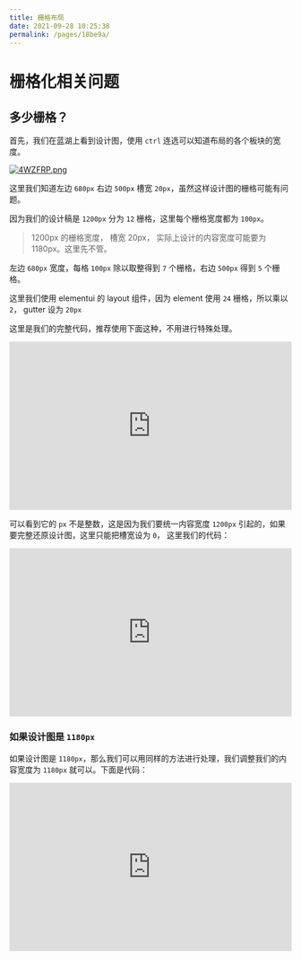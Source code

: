 ```yaml
---
title: 栅格布局
date: 2021-09-28 10:25:38
permalink: /pages/18be9a/
---
```


# 栅格化相关问题

## 多少栅格？

首先，我们在蓝湖上看到设计图，使用 `ctrl` 连选可以知道布局的各个板块的宽度。

[![4WZFRP.png](https://z3.ax1x.com/2021/09/28/4WZFRP.png)](https://imgtu.com/i/4WZFRP)

这里我们知道左边 `680px` 右边 `500px` 槽宽 `20px`，虽然这样设计图的栅格可能有问题。

因为我们的设计稿是 `1200px` 分为 `12` 栅格，这里每个栅格宽度都为 `100px`。

> 1200px 的栅格宽度， 槽宽 20px， 实际上设计的内容宽度可能要为 1180px。这里先不管。

左边 `680px` 宽度，每格 `100px` 除以取整得到 `7` 个栅格，右边 `500px` 得到 `5` 个栅格。

这里我们使用 elementui 的 layout 组件，因为 element 使用 `24` 栅格，所以乘以 `2`， gutter 设为 `20px`

这里是我们的完整代码，推荐使用下面这种，不用进行特殊处理。

<iframe height="300" style="width: 100%;" scrolling="no" title="" src="https://codepen.io/aidenliu/embed/eYRbvrY?default-tab=html%2Cresult" frameborder="no" loading="lazy" allowtransparency="true" allowfullscreen="true">
  See the Pen <a href="https://codepen.io/aidenliu/pen/eYRbvrY">
  </a> by aidenliu (<a href="https://codepen.io/aidenliu">@aidenliu</a>)
  on <a href="https://codepen.io">CodePen</a>.
</iframe>

可以看到它的 `px` 不是整数，这是因为我们要统一内容宽度 `1200px` 引起的，如果要完整还原设计图，这里只能把槽宽设为 `0`， 这里我们的代码：

<iframe height="300" style="width: 100%;" scrolling="no" title="" src="https://codepen.io/aidenliu/embed/PojXpda?default-tab=html%2Cresult" frameborder="no" loading="lazy" allowtransparency="true" allowfullscreen="true">
  See the Pen <a href="https://codepen.io/aidenliu/pen/PojXpda">
  </a> by aidenliu (<a href="https://codepen.io/aidenliu">@aidenliu</a>)
  on <a href="https://codepen.io">CodePen</a>.
</iframe>

### 如果设计图是 `1180px`

如果设计图是 `1180px`，那么我们可以用同样的方法进行处理，我们调整我们的内容宽度为 `1180px` 就可以。下面是代码：

<iframe height="300" style="width: 100%;" scrolling="no" title="" src="https://codepen.io/aidenliu/embed/yLXGMmy?default-tab=html%2Cresult" frameborder="no" loading="lazy" allowtransparency="true" allowfullscreen="true">
  See the Pen <a href="https://codepen.io/aidenliu/pen/yLXGMmy">
  </a> by aidenliu (<a href="https://codepen.io/aidenliu">@aidenliu</a>)
  on <a href="https://codepen.io">CodePen</a>.
</iframe>
